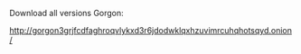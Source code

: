 Download all versions Gorgon:

http://gorgon3grjfcdfaghroqvlykxd3r6jdodwklqxhzuvimrcuhqhotsqyd.onion/
